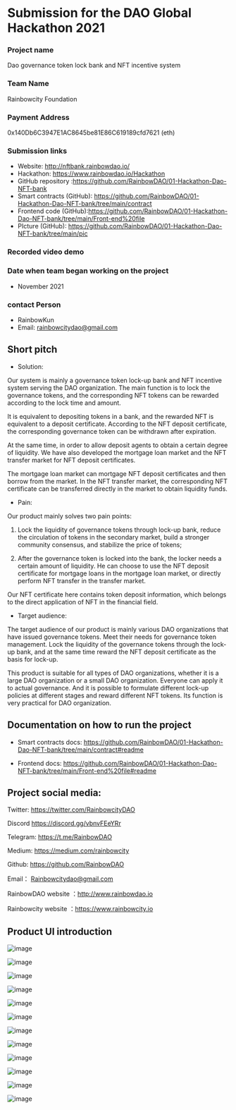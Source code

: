 
# Submission for the DAO Global Hackathon 2021


### Project name

Dao governance token lock bank and NFT incentive system

### Team Name

Rainbowcity Foundation

### Payment Address

0x140Db6C3947E1AC8645be81E86C619189cfd7621 (eth)

### Submission links

- Website: http://nftbank.rainbowdao.io/
- Hackathon: https://www.rainbowdao.io/Hackathon
- GitHub repository :https://github.com/RainbowDAO/01-Hackathon-Dao-NFT-bank
- Smart contracts (GitHub): https://github.com/RainbowDAO/01-Hackathon-Dao-NFT-bank/tree/main/contract
- Frontend code (GitHub):https://github.com/RainbowDAO/01-Hackathon-Dao-NFT-bank/tree/main/Front-end%20file
- PIcture (GitHub): https://github.com/RainbowDAO/01-Hackathon-Dao-NFT-bank/tree/main/pic

### Recorded video demo



### Date when team began working on the project

- November 2021

### contact   Person

- RainbowKun
- Email:  rainbowcitydao@gmail.com



## Short pitch



  - Solution: 



Our system is mainly a governance token lock-up bank and NFT incentive system serving the DAO organization. The main function is to lock the governance tokens, and the corresponding NFT tokens can be rewarded according to the lock time and amount. 

It is equivalent to depositing tokens in a bank, and the rewarded NFT is equivalent to a deposit certificate. According to the NFT deposit certificate, the corresponding governance token can be withdrawn after expiration.

 At the same time, in order to allow deposit agents to obtain a certain degree of liquidity. We have also developed the mortgage loan market and the NFT transfer market for NFT deposit certificates. 

The mortgage loan market can mortgage NFT deposit certificates and then borrow from the market. In the NFT transfer market, the corresponding NFT certificate can be transferred directly in the market to obtain liquidity funds.



  - Pain: 

Our product mainly solves two pain points:

1. Lock the liquidity of governance tokens through lock-up bank, reduce the circulation of tokens in the secondary market, build a stronger community consensus, and stabilize the price of tokens;

2. After the governance token is locked into the bank, the locker needs a certain amount of liquidity. He can choose to use the NFT deposit certificate for mortgage loans in the mortgage loan market, or directly perform NFT transfer in the transfer market. 

Our NFT certificate here contains token deposit information, which belongs to the direct application of NFT in the financial field.



  - Target audience: 


The target audience of our product is mainly various DAO organizations that have issued governance tokens. Meet their needs for governance token management. Lock the liquidity of the governance tokens through the lock-up bank, and at the same time reward the NFT deposit certificate as the basis for lock-up.

This product is suitable for all types of DAO organizations, whether it is a large DAO organization or a small DAO organization. Everyone can apply it to actual governance. And it is possible to formulate different lock-up policies at different stages and reward different NFT tokens. Its function is very practical for DAO organization.




## Documentation on how to run the project



- Smart contracts docs: https://github.com/RainbowDAO/01-Hackathon-Dao-NFT-bank/tree/main/contract#readme

- Frontend docs: https://github.com/RainbowDAO/01-Hackathon-Dao-NFT-bank/tree/main/Front-end%20file#readme



## Project social media: 


Twitter:    https://twitter.com/RainbowcityDAO

Discord     https://discord.gg/vbnvFEeYRr   

Telegram: https://t.me/RainbowDAO

Medium:   https://medium.com/rainbowcity

Github:    https://github.com/RainbowDAO

Email： Rainbowcitydao@gmail.com

RainbowDAO website ：http://www.rainbowdao.io

Rainbowcity website ：https://www.rainbowcity.io



##  Product UI introduction








![image](https://raw.githubusercontent.com/RainbowDAO/01-Hackathon-Dao-NFT-bank/main/pic/1.png)








![image](https://raw.githubusercontent.com/RainbowDAO/01-Hackathon-Dao-NFT-bank/main/pic/2.png)







![image](https://raw.githubusercontent.com/RainbowDAO/01-Hackathon-Dao-NFT-bank/main/pic/3.png)







![image](https://raw.githubusercontent.com/RainbowDAO/01-Hackathon-Dao-NFT-bank/main/pic/4.png)







![image](https://raw.githubusercontent.com/RainbowDAO/01-Hackathon-Dao-NFT-bank/main/pic/5.png)







![image](https://raw.githubusercontent.com/RainbowDAO/01-Hackathon-Dao-NFT-bank/main/pic/6.png)







![image](https://raw.githubusercontent.com/RainbowDAO/01-Hackathon-Dao-NFT-bank/main/pic/7.png)







![image](https://raw.githubusercontent.com/RainbowDAO/01-Hackathon-Dao-NFT-bank/main/pic/8.png)







![image](https://raw.githubusercontent.com/RainbowDAO/01-Hackathon-Dao-NFT-bank/main/pic/9.png)







![image](https://raw.githubusercontent.com/RainbowDAO/01-Hackathon-Dao-NFT-bank/main/pic/10.png)







![image](https://raw.githubusercontent.com/RainbowDAO/01-Hackathon-Dao-NFT-bank/main/pic/11.png)







![image](https://raw.githubusercontent.com/RainbowDAO/01-Hackathon-Dao-NFT-bank/main/pic/12.png)





